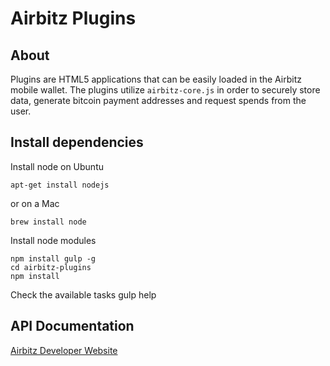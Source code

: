 Airbitz Plugins
===============

## About

Plugins are HTML5 applications that can be easily loaded in the Airbitz mobile
wallet. The plugins utilize `airbitz-core.js` in order to securely store data,
generate bitcoin payment addresses and request spends from the user.

## Install dependencies

Install node on Ubuntu

    apt-get install nodejs

or on a Mac

    brew install node

Install node modules

    npm install gulp -g
    cd airbitz-plugins
    npm install

Check the available tasks
    gulp help
    
## API Documentation
[Airbitz Developer Website](https://developer.airbitz.co/plugins)
